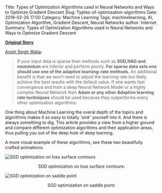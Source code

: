 Title: Types of Optimization Algorithms used in Neural Networks and Ways to Optimize Gradient Descent
Slug: Typtes-of-optimization-algorithms
Date: 2018-02-26 17:00
Category: Machine Learning
Tags: machinelearning, AI, Optimization Algorithm, Gradient Descent, Neural Networks
author: Internet
Summary: Types of Optimization Algorithms used in Neural Networks and Ways to Optimize Gradient Descent

[**Original Story**](https://towardsdatascience.com/types-of-optimization-algorithms-used-in-neural-networks-and-ways-to-optimize-gradient-95ae5d39529f)

[Anish Singh Walia](https://towardsdatascience.com/@anishsingh20):        
> If your input data is sparse then methods such as **SGD,NAG and momentum** are inferior and perform poorly. **For sparse data sets one should use one of the adaptive learning-rate methods.** An additional benefit is that we won’t need to adjust the learning rate but likely achieve the best results with the default value.
> If one wants fast convergence and train a deep Neural Network Model or a highly complex Neural Network then **Adam or any other Adaptive learning rate techniques** should be used because they outperforms every other optimization algorithms.

One thing about Machine Learning the overal depth of the topics and algorithms makes it so easy to totally *'sink'* yourself into it. And there is always something to dig. This article provides a view from a higher ground and compare different optimization algorithms and their application areas, thus pulling you out of the deep hole of deep learning. 

A more visual example of these algorithms, see these two beautifully crafted animations:

![SGD optimization on loss surface contours]({filename}/images/optimization-algorithem-1.gif  "SGD optimization on loss surface contours")
<div style="text-align: center;">SGD optimization on loss surface contours:</div>

![SGD optimization on saddle point]({filename}/images/optimization-algorithem-2.gif "SGD optimization on saddle point")
<div style="text-align: center;">SGD optimization on saddle point:</div>


